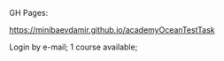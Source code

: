   GH Pages:

  https://minibaevdamir.github.io/academyOceanTestTask

  Login by e-mail;
  1 course available;

